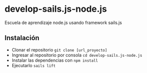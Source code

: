 # develop-sails.js-node.js
Escuela de aprendizaje node.js usando framework sails.js

## Instalación
* Clonar el repositorio ```git clone [url_proyecto]```
* Ingresar al repositorio por consola ```cd develop-sails.js-node.js```
* Instalar las dependencias  con ```npm install```
* Ejecutarlo ```sails lift```